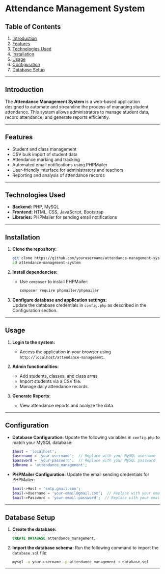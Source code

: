 # Attendance Management System

## Table of Contents

1. [Introduction](#introduction)
2. [Features](#features)
3. [Technologies Used](#technologies-used)
4. [Installation](#installation)
5. [Usage](#usage)
6. [Configuration](#configuration)
7. [Database Setup](#database-setup)

---

## Introduction

The **Attendance Management System** is a web-based application designed to automate and streamline the process of managing student attendance. This system allows administrators to manage student data, record attendance, and generate reports efficiently.

---

## Features

- Student and class management
- CSV bulk import of student data
- Attendance marking and tracking
- Automated email notifications using PHPMailer
- User-friendly interface for administrators and teachers
- Reporting and analysis of attendance records

---

## Technologies Used

- **Backend:** PHP, MySQL
- **Frontend:** HTML, CSS, JavaScript, Bootstrap
- **Libraries:** PHPMailer for sending email notifications

---

## Installation

1. **Clone the repository:**
   ```bash
   git clone https://github.com/yourusername/attendance-management-system.git
   cd attendance-management-system
   ```

2. **Install dependencies:**
   - Use `composer` to install PHPMailer:
     ```bash
     composer require phpmailer/phpmailer
     ```

3. **Configure database and application settings:**  
   Update the database credentials in `config.php` as described in the Configuration section.

---

## Usage

1. **Login to the system:**
   - Access the application in your browser using `http://localhost/attendance-management`.

2. **Admin functionalities:**
   - Add students, classes, and class arms.
   - Import students via a CSV file.
   - Manage daily attendance records.
   
3. **Generate Reports:**
   - View attendance reports and analyze the data.

---

## Configuration

- **Database Configuration:**
  Update the following variables in `config.php` to match your MySQL database:

  ```php
  $host = 'localhost';
  $username = 'your-username';  // Replace with your MySQL username
  $password = 'your-password';  // Replace with your MySQL password
  $dbname = 'attendance_management';
  ```

- **PHPMailer Configuration:**
  Update the email sending credentials for PHPMailer:

  ```php
  $mail->Host = 'smtp.gmail.com';
  $mail->Username = 'your-email@gmail.com';  // Replace with your email
  $mail->Password = 'your-email-password';  // Replace with your email app password
  ```

---

## Database Setup

1. **Create the database:**
   ```sql
   CREATE DATABASE attendance_management;
   ```

2. **Import the database schema:**
   Run the following command to import the `database.sql` file:

   ```bash
   mysql -u your-username -p attendance_management < database.sql
   ```

---


